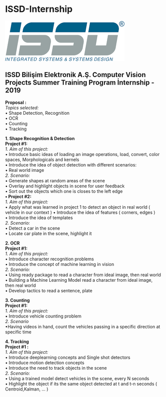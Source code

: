 # ISSD-Internship <br/>
![](https://github.com/bunyaminsenel/ISSD-Internship/blob/master/download.png) <br/>
## ISSD Bilişim Elektronik A.Ş. Computer Vision Projects Summer Training Program İnternship - 2019 <br/>
**Proposal :** <br/>
*Topics selected:* <br/> 
• Shape Detection, Recognition <br/>
• OCR <br/>
• Counting <br/>
• Tracking <br/>  

**1. Shape Recognition & Detection** <br/>
**Project #1:** <br/>
*1. Aim of this project:* <br/>
• Introduce basic ideas of loading an image operations, load, convert, color spaces, Morphologicals and kernels <br/>
• Introduce the idea of object detection with different scenarios: <br/>
• Real world image <br/>
*2. Scenario:* <br/>
• Generate shapes at random areas of the scene <br/>
• Overlay and highlight objects in scene for user feedback <br/>
• Sort out the objects which one is closes to the left edge <br/>
**• Project #2:** <br/>
*1. Aim of this project:* <br/>
• Apply what was learned in project 1 to detect an object in real world ( vehicle
in our context )
• Introduce the idea of features ( corners, edges ) <br/>
• Introduce the idea of templates <br/>
*2. Scenario:* <br/>
• Detect a car in the scene <br/>
• Locate car plate in the scene, highlight it <br/>

**2. OCR** <br/>
**Project #1:** <br/>
*1. Aim of this project:* <br/>
• Introduce character recognition problems <br/>
• Introduce the concept of machine learning in vision <br/>
*2. Scenario:* <br/>
• Using ready package to read a character from ideal image, then real world <br/>
• Building a Machine Learning Model read a character from ideal image, then real world <br/>
• Develop tactics to read a sentence, plate <br/>

**3. Counting** <br/>
**Project #1:** <br/>
*1. Aim of this project:* <br/>
▪ Introduce vehicle counting problem <br/>
*2. Scenario* <br/>
•Having videos in hand, count the vehicles passing in a specific direction at specific time <br/>

**4. Tracking** <br/>
**Project #1 :** <br/>
*1. Aim of this project:* <br/>
• Introduce deeplearning concepts and Single shot detectors <br/>
• Introduce motion detection concepts <br/> 
• Introduce the need to track objects in the scene <br/>
*2. Scenario:* <br/>
• Using a trained model detect vehicles in the scene, every N seconds <br/>
• Highlight the object if its the same object detected at t and t-n seconds ( Centroid,Kalman, ... ) <br/>



